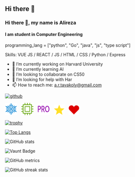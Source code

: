 ## Hi there 👋

### Hi there 👋, my name is Alireza
#### I am student in Computer Engineering
programming_lang = ["python", "Go", "java", "js", "type script"]

Skills: VUE JS / REACT / JS / HTML / CSS / Python / Express

- 🔭 I’m currently working on Harvard University 
- 🌱 I’m currently learning AI 
- 👯 I’m looking to collaborate on CS50 
- 🤔 I’m looking for help with Har 
- 📫 How to reach me: a.r.tavakoly@gmail.com 


[<img src='https://cdn.jsdelivr.net/npm/simple-icons@3.0.1/icons/github.svg' alt='github' height='40'>](https://github.com/art9e)  

<a href='https://archiveprogram.github.com/'><img src='https://raw.githubusercontent.com/acervenky/animated-github-badges/master/assets/acbadge.gif' width='40' height='40'></a> <a href='https://docs.github.com/en/developers'><img src='https://raw.githubusercontent.com/acervenky/animated-github-badges/master/assets/devbadge.gif' width='40' height='40'></a> <a href='https://github.com/pricing'><img src='https://raw.githubusercontent.com/acervenky/animated-github-badges/master/assets/pro.gif' width='40' height='40'></a> <a href='https://stars.github.com/'><img src='https://raw.githubusercontent.com/acervenky/animated-github-badges/master/assets/starbadge.gif' width='35' height='35'></a> <a href='https://docs.github.com/en/github/supporting-the-open-source-community-with-github-sponsors'><img src='https://raw.githubusercontent.com/acervenky/animated-github-badges/master/assets/sponsorbadge.gif' width='35' height='35'></a> 

[![trophy](https://github-profile-trophy.vercel.app/?username=art9e)](https://github.com/ryo-ma/github-profile-trophy)

[![Top Langs](https://github-readme-stats.vercel.app/api/top-langs/?username=art9e)](https://github.com/anuraghazra/github-readme-stats)

![GitHub stats](https://github-readme-stats.vercel.app/api?username=art9e&show_icons=true&count_private=true)  

![Vaunt Badge](https://api.vaunt.dev/v1/github/entities/art9e/contributions?format=svg&private=true)  

![GitHub metrics](https://metrics.lecoq.io/art9e)  

![GitHub streak stats](https://streak-stats.demolab.com/?user=art9e)  


